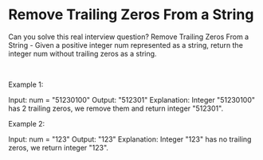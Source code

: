 # Remove Trailing Zeros From a String

Can you solve this real interview question? Remove Trailing Zeros From a String - Given a positive integer num represented as a string, return the integer num without trailing zeros as a string.

 

Example 1:


Input: num = "51230100"
Output: "512301"
Explanation: Integer "51230100" has 2 trailing zeros, we remove them and return integer "512301".


Example 2:


Input: num = "123"
Output: "123"
Explanation: Integer "123" has no trailing zeros, we return integer "123".
